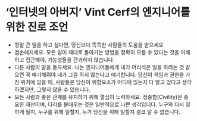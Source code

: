 #  ‘인터넷의 아버지’ Vint Cerf의 엔지니어를 위한 진로 조언

* 정말 큰 일을 하고 싶다면, 당신보다 똑똑한 사람들의 도움을 받으세요
* 겸손해지세요. 모든 일이 제대로 돌아가는 방법을 정확히 모를 수 있다는 것을 이해하고 접근해야, 가능성들을 간과하지 않습니다.
* 다른 사람의 말을 들으세요. 나는 엔지니어들에게 내가 어리석은 일을 하려는 것 같으면 꼭 얘기해줘야 내가 그걸 하지 않는다고 얘기합니다. 당신이 책임과 권한을 가진 위치에 있을 때, 사람들은 당신이 위험요소가 어디에 있는지 다 알고 있다고 생각하겠지만, 그렇지 않을 수 있습니다.
* 모든 사람과 좋은 관계를 유지하기 위해 열심히 노력하세요. 정중함(Civility)은 중요한 재산이며, 다리를 불태우는 것은 일반적으로 나쁜 생각입니다. 누구와 다시 일하게 될지, 누구를 위해 일할지, 누가 당신을 위해 일할지 결코 알 수 없습니다.
